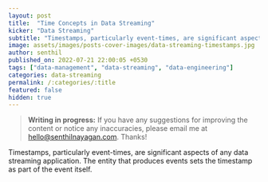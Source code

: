 ```yaml
---
layout: post
title:  "Time Concepts in Data Streaming"
kicker: "Data Streaming"
subtitle: "Timestamps, particularly event-times, are significant aspects of any data streaming application."
image: assets/images/posts-cover-images/data-streaming-timestamps.jpg
author: senthil
published_on: 2022-07-21 22:00:05 +0530
tags: ["data-management", "data-streaming", "data-engineering"]
categories: data-streaming
permalink: /:categories/:title
featured: false
hidden: true
---
```


> **Writing in progress:** If you have any suggestions for improving the content or notice any inaccuracies, please email me at [hello@senthilnayagan.com](mailto:hello@senthilnayagan.com). Thanks!

Timestamps, particularly event-times, are significant aspects of any data streaming application. The entity that produces events sets the timestamp as part of the event itself.
